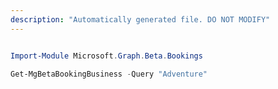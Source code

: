 ```yaml
---
description: "Automatically generated file. DO NOT MODIFY"
---
```


```powershell

Import-Module Microsoft.Graph.Beta.Bookings

Get-MgBetaBookingBusiness -Query "Adventure" 

```